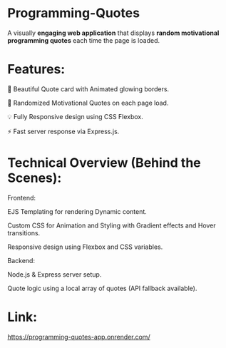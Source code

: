# Programming-Quotes
A visually **engaging web application** that displays **random motivational programming quotes** each time the page is loaded.

# Features:
🎨 Beautiful Quote card with Animated glowing borders.

🔁 Randomized Motivational Quotes on each page load.

💡 Fully Responsive design using CSS Flexbox.

⚡ Fast server response via Express.js.

 # Technical Overview (Behind the Scenes):

Frontend:

EJS Templating for rendering Dynamic content.

Custom CSS for Animation and Styling with Gradient effects and Hover transitions.

Responsive design using Flexbox and CSS variables.

Backend:

Node.js & Express server setup.

Quote logic using a local array of quotes (API fallback available).


# Link:
https://programming-quotes-app.onrender.com/
